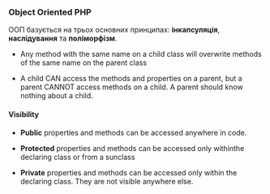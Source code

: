 ### Object Oriented PHP

ООП базується на трьох основних принципах: **інкапсуляція**, **наслідування** та **поліморфізм**.

- Any method with the same name on a child class will overwrite
methods of the same name on the parent class

- A child CAN access the methods and properties on a parent, but a parent CANNOT access methods on a child. A parent should know nothing about a child.

#### Visibility

* **Public** properties and methods can be accessed anywhere in code.

* **Protected** properties and methods can be accessed only withinthe declaring class or from a sunclass

* **Private** properties and methods can be accessed only within the declaring class. They are not visible anywhere else.